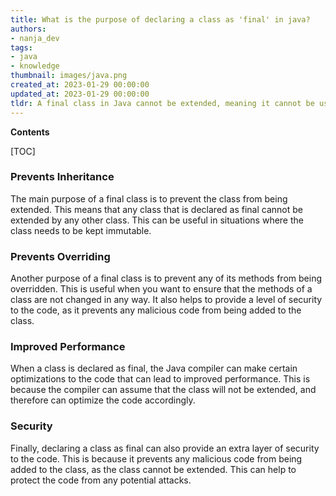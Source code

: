 ```yaml
---
title: What is the purpose of declaring a class as 'final' in java?
authors:
- nanja_dev
tags:
- java
- knowledge
thumbnail: images/java.png
created_at: 2023-01-29 00:00:00
updated_at: 2023-01-29 00:00:00
tldr: A final class in Java cannot be extended, meaning it cannot be used as a base class for other classes.
---
```


**Contents**

[TOC]

### Prevents Inheritance

The main purpose of a final class is to prevent the class from being extended. This means that any class that is declared as final cannot be extended by any other class. This can be useful in situations where the class needs to be kept immutable.

### Prevents Overriding

Another purpose of a final class is to prevent any of its methods from being overridden. This is useful when you want to ensure that the methods of a class are not changed in any way. It also helps to provide a level of security to the code, as it prevents any malicious code from being added to the class.

### Improved Performance

When a class is declared as final, the Java compiler can make certain optimizations to the code that can lead to improved performance. This is because the compiler can assume that the class will not be extended, and therefore can optimize the code accordingly.

### Security

Finally, declaring a class as final can also provide an extra layer of security to the code. This is because it prevents any malicious code from being added to the class, as the class cannot be extended. This can help to protect the code from any potential attacks.

